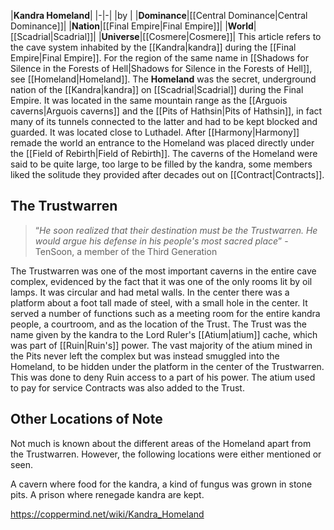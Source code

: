 |**Kandra Homeland**|
|-|-|
|by |
|**Dominance**|[[Central Dominance\|Central Dominance]]|
|**Nation**|[[Final Empire\|Final Empire]]|
|**World**|[[Scadrial\|Scadrial]]|
|**Universe**|[[Cosmere\|Cosmere]]|
This article refers to the cave system inhabited by the [[Kandra\|kandra]] during the [[Final Empire\|Final Empire]]. For the region of the same name in [[Shadows for Silence in the Forests of Hell\|Shadows for Silence in the Forests of Hell]], see [[Homeland\|Homeland]].
The **Homeland** was the secret, underground nation of the [[Kandra\|kandra]] on [[Scadrial\|Scadrial]] during the Final Empire.
It was located in the same mountain range as the [[Arguois caverns\|Arguois caverns]] and the [[Pits of Hathsin\|Pits of Hathsin]], in fact many of its tunnels connected to the latter and had to be kept blocked and guarded. It was located close to Luthadel. After [[Harmony\|Harmony]] remade the world an entrance to the Homeland was placed directly under the [[Field of Rebirth\|Field of Rebirth]]. The caverns of the Homeland were said to be quite large, too large to be filled by the kandra, some members liked the solitude they provided after decades out on [[Contract\|Contracts]].

## The Trustwarren
>“*He soon realized that their destination must be the Trustwarren. He would argue his defense in his people's most sacred place*”
\-TenSoon, a member of the Third Generation


The Trustwarren was one of the most important caverns in the entire cave complex, evidenced by the fact that it was one of the only rooms lit by oil lamps. It was circular and had metal walls. In the center there was a platform about a foot tall made of steel, with a small hole in the center. It served a number of functions such as a meeting room for the entire kandra people, a courtroom, and as the location of the Trust.
The Trust was the name given by the kandra to the Lord Ruler's [[Atium\|atium]] cache, which was part of [[Ruin\|Ruin's]] power. The vast majority of the atium mined in the Pits never left the complex but was instead smuggled into the Homeland, to be hidden under the platform in the center of the Trustwarren. This was done to deny Ruin access to a part of his power. The atium used to pay for service Contracts was also added to the Trust.

## Other Locations of Note
Not much is known about the different areas of the Homeland apart from the Trustwarren. However, the following locations were either mentioned or seen.

A cavern where food for the kandra, a kind of fungus was grown in stone pits.
A prison where renegade kandra are kept.


https://coppermind.net/wiki/Kandra_Homeland